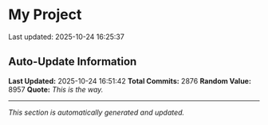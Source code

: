 # My Project


Last updated: 2025-10-24 16:25:37



































































































































































































































































































































































































































































































































































































































































































































































































































































































































































































































































































































































































































































































































































































































































































































































































































































































































































































































































































































































































































































































































































































































































































































































































































































































































































































































































































































































































































































































































































































































































































































































































































































































































































































## Auto-Update Information

**Last Updated:** 2025-10-24 16:51:42
**Total Commits:** 2876
**Random Value:** 8957
**Quote:** _This is the way._

---
_This section is automatically generated and updated._